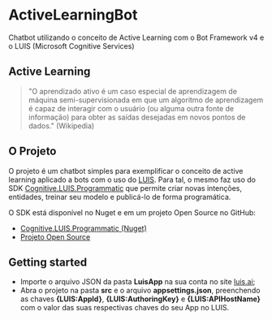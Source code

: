 # ActiveLearningBot
Chatbot utilizando o conceito de Active Learning com o Bot Framework v4 e o LUIS (Microsoft Cognitive Services)

## Active Learning
> "O aprendizado ativo é um caso especial de aprendizagem de máquina semi-supervisionada em que um algoritmo de aprendizagem é capaz de interagir com o usuário (ou alguma outra fonte de informação) para obter as saídas desejadas em novos pontos de dados." (Wikipedia)

## O Projeto
O projeto é um chatbot simples para exemplificar o conceito de active learning aplicado a bots com o uso do [LUIS](http://luis.ai).
Para tal, o mesmo faz uso do SDK [Cognitive.LUIS.Programmatic](https://www.nuget.org/packages/Cognitive.LUIS.Programmatic) que permite criar novas intenções, entidades, treinar seu modelo e publicá-lo de forma programática.

O SDK está disponível no Nuget e em um projeto Open Source no GitHub:
* [Cognitive.LUIS.Programmatic (Nuget)](https://www.nuget.org/packages/Cognitive.LUIS.Programmatic)
* [Projeto Open Source](https://github.com/andreluizsecco/Cognitive-LUIS-Programmatic)

## Getting started
* Importe o arquivo JSON da pasta **LuisApp** na sua conta no site [luis.ai](http://luis.ai);
* Abra o projeto na pasta **src** e o arquivo **appsettings.json**, preenchendo as chaves **{LUIS:AppId}**, **{LUIS:AuthoringKey}** e **{LUIS:APIHostName}** com o valor das suas respectivas chaves do seu App no LUIS.

